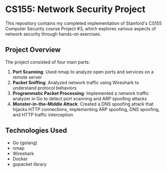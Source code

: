 # CS155: Network Security Project

This repository contains my completed implementation of Stanford's CS155 Computer Security course Project #3, which explores various aspects of network security through hands-on exercises.

## Project Overview

The project consisted of four main parts:

1. **Port Scanning**: Used nmap to analyze open ports and services on a remote server
2. **Packet Sniffing**: Analyzed network traffic using Wireshark to understand protocol behaviors  
3. **Programmatic Packet Processing**: Implemented a network traffic analyzer in Go to detect port scanning and ARP spoofing attacks
4. **Monster-in-the-Middle Attack**: Created a DNS spoofing attack that hijacks HTTP connections, implementing ARP spoofing, DNS spoofing, and HTTP traffic interception

## Technologies Used

- Go (golang)
- nmap  
- Wireshark
- Docker
- gopacket library